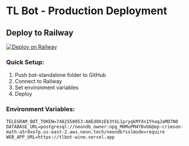 # TL Bot - Production Deployment

## Deploy to Railway

[![Deploy on Railway](https://railway.app/button.svg)](https://railway.app/new/template?template=https%3A%2F%2Fgithub.com%2Frailwayapp%2Fexamples%2Ftree%2Fmaster%2Fexamples%2Fnodejs)

### Quick Setup:

1. Push bot-standalone folder to GitHub
2. Connect to Railway
3. Set environment variables
4. Deploy

### Environment Variables:
```
TELEGRAM_BOT_TOKEN=7482550053:AAEd0XzEb3tkL1pryqkMYXn1YhoqJaMD7N0
DATABASE_URL=postgresql://neondb_owner:npg_MHMuPM4YBvb6@ep-crimson-math-a5r8xo7p.us-east-2.aws.neon.tech/neondb?sslmode=require
WEB_APP_URL=https://tlbot-wine.vercel.app
```
